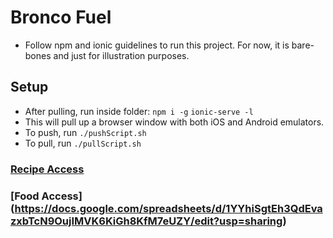 # Bronco Fuel
- Follow npm and ionic guidelines to run this project. For now, it is bare-bones and just for illustration purposes.

## Setup
- After pulling, run inside folder:
`npm i -g`
`ionic-serve -l`
- This will pull up a browser window with both iOS and Android emulators.
- To push, run
  `./pushScript.sh`
- To pull, run
  `./pullScript.sh`

### [Recipe Access](https://docs.google.com/spreadsheets/d/1Mq1VMv3s3y7RVxYli8dbiSiJllthyyfrsqME3C-3eAw/edit?usp=sharing)

### [Food Access] (https://docs.google.com/spreadsheets/d/1YYhiSgtEh3QdEvazxbTcN9OujIMVK6KiGh8KfM7eUZY/edit?usp=sharing)
